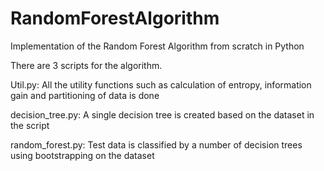 # RandomForestAlgorithm
Implementation of the Random Forest Algorithm from scratch in Python

There are 3 scripts for the algorithm.

Util.py: All the utility functions such as calculation of entropy, information gain and partitioning of data is done

decision_tree.py: A single decision tree is created based on the dataset in the script

random_forest.py: Test data is classified by a number of decision trees using bootstrapping on the dataset
